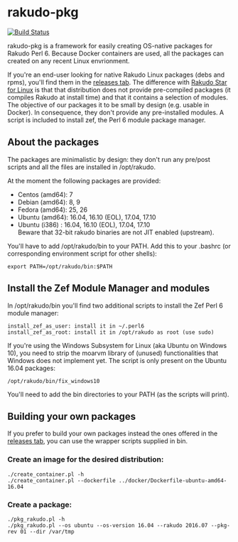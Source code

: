 # rakudo-pkg

[![Build Status](https://travis-ci.org/nxadm/rakudo-pkg.svg?branch=master)](https://travis-ci.org/nxadm/rakudo-pkg)
<br>

rakudo-pkg is a framework for easily creating OS-native packages for Rakudo
Perl 6. Because Docker containers are used, all the packages can created on
any recent Linux envrionment.

If you're an end-user looking for native Rakudo Linux packages (debs and
rpms), you'll find them in the [releases tab](https://github.com/nxadm/rakudo-pkg/releases).
The difference with [Rakudo Star for Linux](https://github.com/rakudo/star) is
that that distribution does not provide pre-compiled packages (it compiles
Rakudo at install time) and that it contains a selection of modules. The objective
of our packages it to be small by design (e.g. usable in Docker). In consequence,
they don't provide any pre-installed modules. A script is included
to install zef, the Perl 6 module package manager.

## About the packages
The packages are minimalistic by design: they don't run any pre/post scripts
and all the files are installed in /opt/rakudo.

At the moment the following packages are provided:
- Centos (amd64): 7
- Debian (amd64): 8, 9
- Fedora (amd64): 25, 26
- Ubuntu (amd64): 16.04, 16.10 (EOL), 17.04, 17.10
- Ubuntu (i386) : 16.04, 16.10 (EOL), 17.04, 17.10<br>
  Beware that 32-bit rakudo binaries are not JIT enabled (upstream).

You'll have to add /opt/rakudo/bin to your PATH. Add this to your .bashrc
(or corresponding environment script for other shells):

```
export PATH=/opt/rakudo/bin:$PATH
```

## Install the Zef Module Manager and modules
In /opt/rakudo/bin you'll find two additional scripts to install the Zef Perl 6 module
manager:

```
install_zef_as_user: install it in ~/.perl6
install_zef_as_root: install it in /opt/rakudo as root (use sudo)
```

If you're using the Windows Subsystem for Linux (aka Ubuntu on Windows 10), you
need to strip the moarvm library of (unused) functionalities that Windows does
not implement yet. The script is only present on the Ubuntu 16.04 packages:

```
/opt/rakudo/bin/fix_windows10
```

You'll need to add the bin directories to your PATH (as the scripts will print).

## Building your own packages

If you prefer to build your own packages instead the ones offered in the
[releases tab](https://github.com/nxadm/rakudo-pkg/releases), you can use
the wrapper scripts supplied in bin.

### Create an image for the desired distribution:

```
./create_container.pl -h
./create_container.pl --dockerfile ../docker/Dockerfile-ubuntu-amd64-16.04
```

### Create a package:

```
./pkg_rakudo.pl -h
./pkg_rakudo.pl --os ubuntu --os-version 16.04 --rakudo 2016.07 --pkg-rev 01 --dir /var/tmp
```
